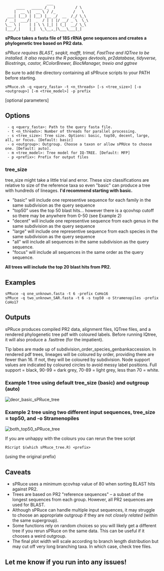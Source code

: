                        ___
         ____   _____ /_  )         / \
        |  __ \|  __ \ / /_        /   \
     ___| |__) | |__) |__ _/  __  /_/ \_\
    / __|  ___/|  _  / | | |/ __/ _ \  \_\
    \__ \ |    | | \ \ |_| | (_|  __/ \_\
    |___/_|    |_|  \_\__,_|\___\___|_|  

**sPRuce takes a fasta file of 18S rRNA gene sequences and creates a phylogenetic tree based on PR2 data.** 

_sPRuce requires BLAST, seqkit, mafft, trimal, FastTree and IQTree to be installed. It also requires the R packages devtools, pr2database, tidyverse, Biostrings, castor, RColorBrewer, BiocManager, treeio and ggtree_

Be sure to add the directory containing all sPRruce scripts to your PATH before starting.

```
sPRuce.sh -q <query_fasta> -t <n_threads> [-s <tree_size>] [-o <outgroup>] [-m <tree_model>] -p prefix
```
[optional parameters]
## Options
```
 - q <query_fasta>: Path to the query fasta file.
 - t <n_threads>: Number of threads for parallel processing.
 - s <tree_size>: Tree size. Options: basic, top50, decent, large, all, or focus. [Default: basic]
 - o <outgroup>: Outgroup. Choose a taxon or allow sPRUce to choose one. [Default: auto].
 - m <tree_model>: Tree model for IQ-TREE. [Default: MFP]
 - p <prefix>: Prefix for output files
```
### tree_size
tree_size might take a little trial and error. These size classifications are relative to size of the reference taxa so even "basic" can produce a tree with hundreds of lineages. **I'd recommend starting with basic.**
 - "basic" will include one representive sequence for each family in the same subdivision as the query sequence
 - "top50" uses the top 50 blast hits... however there is a qcovhsp cutoff so there may be anywhere from 0-50 (see Example 2)
 - "decent" will include one representive sequence from each genus in the same subdivision as the query sequence
 - "large" will include one representive sequence from each species in the same subdivision as the query sequence
 - "all" will include all sequences in the same subdivision as the query sequence.
 - "focus" will include all sequences in the same order as the query sequence.

**All trees will include the top 20 blast hits from PR2.**

## Examples
```
sPRuce -q one_unknown.fasta -t 6 -prefix CoHo16
sPRuce -q two_unknown_SAR.fasta -t 6 -s top50 -o Stramenopiles -prefix CoHo17
```

## Outputs
sPRuce produces compiled PR2 data, alignment files, IQTree files, and a rendered phylogenetic tree pdf with coloured labels. 
Before running IQtree, it will also produce a .fasttree (for the impatient).

Tip labes are made up of subdivision_order_species_genbankaccession. 
In rendered pdf trees, lineages will be coloured by order, providing there are fewer than 16. If not, they will be coloured by subdivision. 
Node support values are indicated by coloured circles to avoid messy label positions. Full support = black, 90-99 = dark grey, 70-89 = light grey, less than 70 = white. 

### Example 1 tree using default tree_size (basic) and outgroup (auto) 
![deor_basic_sPRuce_tree](https://github.com/coreyholt/sPRuce/assets/75506746/a0662852-3aa3-4313-8b38-a90d143841e0)

### Example 2 tree using two different input sequences, tree_size = top50, and -o Stramenopiles
![both_top50_sPRuce_tree](https://github.com/coreyholt/sPRuce/assets/75506746/63fd2c02-a715-4c1a-bdad-b6835c5c84ff)

If you are unhappy with the colours you can rerun the tree script 
``` 
RScript $(which sPRuce_tree.R) <prefix>
```
(using the original prefix)

## Caveats
- sPRuce uses a minimum qcovhsp value of 80 when sorting BLAST hits against PR2.
- Trees are based on PR2 "reference sequences" – a subset of the longest sequences from each group. However, all PR2 sequences are used for BLAST. 
- Although sPRuce can handle multiple input sequences, it may struggle to choose an appropriate outgroup if they are not _closely related_ (within the same supergroup).
- Some functions rely on random choices so you will likely get a different tree if you rerun sPRuce on the same data. This can be useful if it chooses a weird outgroup. 
- The final plot width will scale according to branch length distribution but may cut off very long branching taxa. In which case, check tree files. 

## Let me know if you run into any issues!
